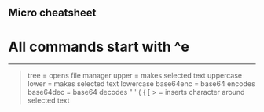## Micro cheatsheet

# All commands start with ^e

---

> tree        = opens file manager
> upper       = makes selected text uppercase
> lower       = makes selected text lowercase
> base64enc   = base64 encodes
> base64dec   = base64 decodes
> " ' ( { [ > = inserts character around selected text







